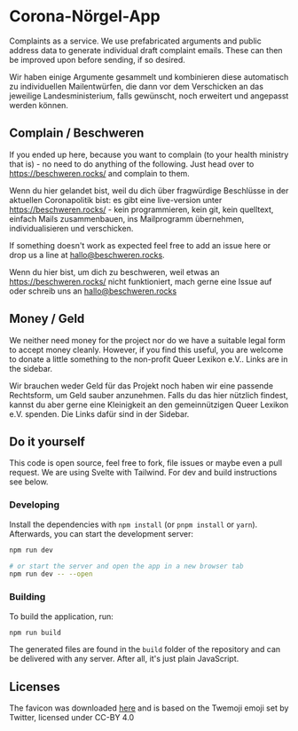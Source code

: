 # Corona-Nörgel-App

Complaints as a service. We use prefabricated arguments and public address data to generate individual draft complaint emails. These can then be improved upon before sending, if so desired.

Wir haben einige Argumente gesammelt und kombinieren diese automatisch zu individuellen Mailentwürfen, die dann vor dem Verschicken an das jeweilige Landesministerium, falls gewünscht, noch erweitert und angepasst werden können.

## Complain / Beschweren

If you ended up here, because you want to complain (to your health ministry that is) - no need to do anything of the following. Just head over to https://beschweren.rocks/ and complain to them.

Wenn du hier gelandet bist, weil du dich über fragwürdige Beschlüsse in der aktuellen Coronapolitik bist: es gibt eine live-version unter https://beschweren.rocks/ - kein programmieren, kein git, kein quelltext, einfach Mails zusammenbauen, ins Mailprogramm übernehmen, individualisieren und verschicken.

If something doesn't work as expected feel free to add an issue here or drop us a line at hallo@beschweren.rocks.

Wenn du hier bist, um dich zu beschweren, weil etwas an https://beschweren.rocks/ nicht funktioniert, mach gerne eine Issue auf oder schreib uns an hallo@beschweren.rocks

## Money / Geld

We neither need money for the project nor do we have a suitable legal form to accept money cleanly. However, if you find this useful, you are welcome to donate a little something to the non-profit Queer Lexikon e.V.. Links are in the sidebar.

Wir brauchen weder Geld für das Projekt noch haben wir eine passende Rechtsform, um Geld sauber anzunehmen. Falls du das hier nützlich findest, kannst du aber gerne eine Kleinigkeit an den gemeinnützigen Queer Lexikon e.V. spenden. Die Links dafür sind in der Sidebar.

## Do it yourself

This code is open source, feel free to fork, file issues or maybe even a pull request. We are using Svelte with Tailwind. For dev and build instructions see below.

### Developing

Install the dependencies with `npm install` (or `pnpm install` or `yarn`). Afterwards, you can start
the development server:

```bash
npm run dev

# or start the server and open the app in a new browser tab
npm run dev -- --open
```

### Building

To build the application, run:

```bash
npm run build
```

The generated files are found in the `build` folder of the repository and can be delivered with any server.
After all, it's just plain JavaScript.

## Licenses

The favicon was downloaded [here](https://favicon.io/emoji-favicons/face-with-medical-mask) and is based on the Twemoji emoji set by Twitter, licensed under CC-BY 4.0
